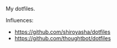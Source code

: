 My dotfiles.

Influences:
- https://github.com/shiroyasha/dotfiles
- https://github.com/thoughtbot/dotfiles
